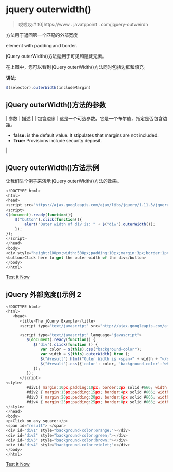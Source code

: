 # jquery outerwidth()

> 哎哎哎:# t0]https://www . javatppoint . com/jquery-outweirdh

方法用于返回第一个匹配的外部宽度

element with padding and border.

jQuery outerWidth()方法适用于可见和隐藏元素。

在上图中，您可以看到 jQuery outerWidth()方法同时包括边框和填充。

**语法**:

```js
$(selector).outerWidth(includeMargin)

```

## jQuery outerWidth()方法的参数

| 参数 | 描述 |
| 包含边缘 | 这是一个可选参数。它是一个布尔值，指定是否包含边距。

*   **false:** is the default value. It stipulates that margins are not included.
*   **True:** Provisions include security deposit.

 |

## jQuery outerWidth()方法示例

让我们举个例子来演示 jQuery outerWidth()方法的效果。

```js
<!DOCTYPE html>
<html>
<head>
<script src="https://ajax.googleapis.com/ajax/libs/jquery/1.11.3/jquery.min.js"></script>
<script>
$(document).ready(function(){
    $("button").click(function(){
        alert("Outer width of div is: " + $("div").outerWidth());
    });
});
</script>
</head>
<body>
<div style="height:100px;width:500px;padding:10px;margin:3px;border:1px solid blue;background-color:lightpink;"></div><br>
<button>Click here to get the outer width of the div</button>
</body>
</html>

```

[Test it Now](https://www.javatpoint.com/oprweb/test.jsp?filename=jqueryouterWidth1)

## jQuery 外部宽度()示例 2

```js
<!DOCTYPE html>
<html>
   <head>
      <title>The jQuery Example</title>
      <script type="text/javascript" src="http://ajax.googleapis.com/ajax/libs/jquery/2.1.3/jquery.min.js"></script>

      <script type="text/javascript" language="javascript">
         $(document).ready(function() {
            $("div").click(function () {
               var color = $(this).css("background-color");
               var width = $(this).outerWidth( true );
               $("#result").html("Outer Width is <span>" + width + "</span>.");
               $("#result").css({'color': color, 'background-color':'white'});
            });
         });
      </script>
<style>
         #div1{ margin:10px;padding:10px; border:2px solid #666; width:60px;}
         #div2 { margin:15px;padding:15px; border:4px solid #666; width:60px;}
         #div3 { margin:20px;padding:20px; border:6px solid #666; width:60px;}
         #div4 { margin:25px;padding:25px; border:8px solid #666; width:60px;}
</style>
</head>
<body>
<p>Click on any square:</p>
<span id="result"> </span>
<div id="div1" style="background-color:orange;"></div>
<div id="div2" style="background-color:green;"></div>
<div id="div3" style="background-color:brown;"></div>
<div id="div4" style="background-color:violet;"></div>
</body>
</html>

```

[Test it Now](https://www.javatpoint.com/oprweb/test.jsp?filename=jqueryouterWidth2)